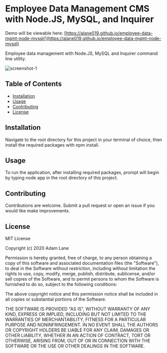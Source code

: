 # Employee Data Management CMS with Node.JS, MySQL, and Inquirer

Demo will be viewable here: [https://alane019.github.io/employee-data-mgmt-node-mysql/](https://alane019.github.io/employee-data-mgmt-node-mysql)

Employee data management with Node.JS, MySQL and Inquirer command line utility.

![screenshot-1](https://raw.githubusercontent.com/alane019/employee-data-mgmt-node-mysql/main/assets/images/snip-html.png)

## Table of Contents
* [Installation](#Installation)
* [Usage](#Usage)
* [Contributing](#Contributing)
* [License](#License)

## Installation

Navigate to the root directory for this project in your terminal of choice, then install the required packages with npm install.

## Usage

To run the application, after installing required packages, prompt will begin by typing node app in the root directory of this project.

## Contributing

Contributions are welcome. Submit a pull request or open an issue if you would like make improvements.

## License

MIT License

Copyright (c) 2020 Adam Lane

Permission is hereby granted, free of charge, to any person obtaining a copy of this software and associated documentation files (the "Software"), to deal in the Software without restriction, including without limitation the rights to use, copy, modify, merge, publish, distribute, sublicense, and/or sell copies of the Software, and to permit persons to whom the Software is furnished to do so, subject to the following conditions:

The above copyright notice and this permission notice shall be included in all copies or substantial portions of the Software.

THE SOFTWARE IS PROVIDED "AS IS", WITHOUT WARRANTY OF ANY KIND, EXPRESS OR IMPLIED, INCLUDING BUT NOT LIMITED TO THE WARRANTIES OF MERCHANTABILITY, FITNESS FOR A PARTICULAR PURPOSE AND NONINFRINGEMENT. IN NO EVENT SHALL THE AUTHORS OR COPYRIGHT HOLDERS BE LIABLE FOR ANY CLAIM, DAMAGES OR OTHER LIABILITY, WHETHER IN AN ACTION OF CONTRACT, TORT OR OTHERWISE, ARISING FROM, OUT OF OR IN CONNECTION WITH THE SOFTWARE OR THE USE OR OTHER DEALINGS IN THE SOFTWARE.
